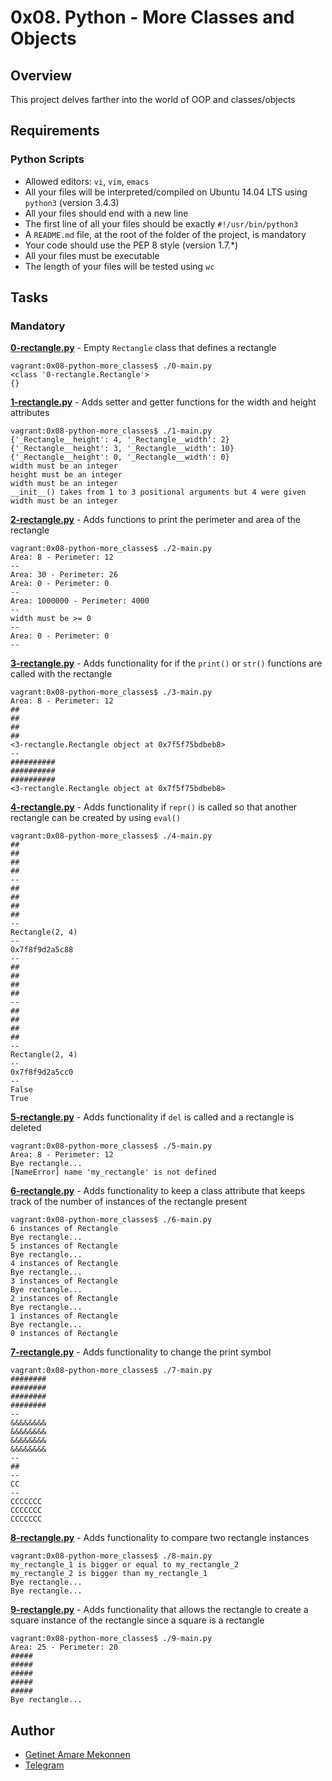 # 0x08. Python - More Classes and Objects

## Overview
This project delves farther into the world of OOP and classes/objects

## Requirements
### Python Scripts
* Allowed editors: `vi`, `vim`, `emacs`
* All your files will be interpreted/compiled on Ubuntu 14.04 LTS using `python3` (version 3.4.3)
* All your files should end with a new line
* The first line of all your files should be exactly `#!/usr/bin/python3`
* A `README.md` file, at the root of the folder of the project, is mandatory
* Your code should use the PEP 8 style (version 1.7.*)
* All your files must be executable
* The length of your files will be tested using `wc`

## Tasks
### Mandatory
**[0-rectangle.py](0-rectangle.py)** - Empty `Rectangle` class that defines a rectangle
```
vagrant:0x08-python-more_classes$ ./0-main.py
<class '0-rectangle.Rectangle'>
{}
```

**[1-rectangle.py](1-rectangle.py)** - Adds setter and getter functions for the width and height attributes
```
vagrant:0x08-python-more_classes$ ./1-main.py
{'_Rectangle__height': 4, '_Rectangle__width': 2}
{'_Rectangle__height': 3, '_Rectangle__width': 10}
{'_Rectangle__height': 0, '_Rectangle__width': 0}
width must be an integer
height must be an integer
width must be an integer
__init__() takes from 1 to 3 positional arguments but 4 were given
width must be an integer
```

**[2-rectangle.py](2-rectangle.py)** - Adds functions to print the perimeter and area of the rectangle
```
vagrant:0x08-python-more_classes$ ./2-main.py
Area: 8 - Perimeter: 12
--
Area: 30 - Perimeter: 26
Area: 0 - Perimeter: 0
--
Area: 1000000 - Perimeter: 4000
--
width must be >= 0
--
Area: 0 - Perimeter: 0
--
```

**[3-rectangle.py](3-rectangle.py)** - Adds functionality for if the `print()` or `str()` functions are called with the rectangle
```
vagrant:0x08-python-more_classes$ ./3-main.py
Area: 8 - Perimeter: 12
##
##
##
##
<3-rectangle.Rectangle object at 0x7f5f75bdbeb8>
--
##########
##########
##########
<3-rectangle.Rectangle object at 0x7f5f75bdbeb8>
```

**[4-rectangle.py](4-rectangle.py)** - Adds functionality if `repr()` is called so that another rectangle can be created by using `eval()`
```
vagrant:0x08-python-more_classes$ ./4-main.py
##
##
##
##
--
##
##
##
##
--
Rectangle(2, 4)
--
0x7f8f9d2a5c88
--
##
##
##
##
--
##
##
##
##
--
Rectangle(2, 4)
--
0x7f8f9d2a5cc0
--
False
True
```

**[5-rectangle.py](5-rectangle.py)** - Adds functionality if `del` is called and a rectangle is deleted
```
vagrant:0x08-python-more_classes$ ./5-main.py
Area: 8 - Perimeter: 12
Bye rectangle...
[NameError] name 'my_rectangle' is not defined
```

**[6-rectangle.py](6-rectangle.py)** - Adds functionality to keep a class attribute that keeps track of the number of instances of the rectangle present
```
vagrant:0x08-python-more_classes$ ./6-main.py
6 instances of Rectangle
Bye rectangle...
5 instances of Rectangle
Bye rectangle...
4 instances of Rectangle
Bye rectangle...
3 instances of Rectangle
Bye rectangle...
2 instances of Rectangle
Bye rectangle...
1 instances of Rectangle
Bye rectangle...
0 instances of Rectangle
```

**[7-rectangle.py](7-rectangle.py)** - Adds functionality to change the print symbol
```
vagrant:0x08-python-more_classes$ ./7-main.py
########
########
########
########
--
&&&&&&&&
&&&&&&&&
&&&&&&&&
&&&&&&&&
--
##
--
CC
--
CCCCCCC
CCCCCCC
CCCCCCC
```

**[8-rectangle.py](8-rectangle.py)** - Adds functionality to compare two rectangle instances
```
vagrant:0x08-python-more_classes$ ./8-main.py
my_rectangle_1 is bigger or equal to my_rectangle_2
my_rectangle_2 is bigger than my_rectangle_1
Bye rectangle...
Bye rectangle...
```

**[9-rectangle.py](9-rectangle.py)** - Adds functionality that allows the rectangle to create a square instance of the rectangle since a square is a rectangle
```
vagrant:0x08-python-more_classes$ ./9-main.py
Area: 25 - Perimeter: 20
#####
#####
#####
#####
#####
Bye rectangle...
```
## Author
- [Getinet Amare Mekonnen](https://wwww.github.com/getinet1221)
- [Telegram](https://t.me/gama2112)
